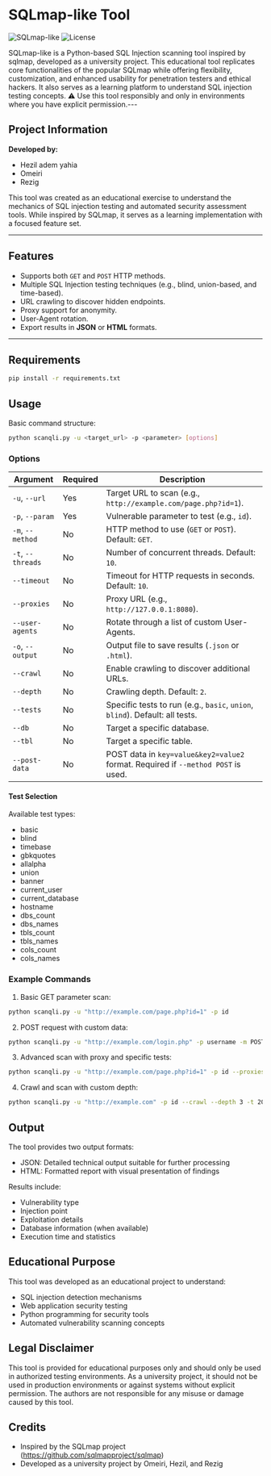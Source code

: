 # SQLmap-like Tool

![SQLmap-like](https://img.shields.io/badge/Python-3.8%2B-blue) ![License](https://img.shields.io/badge/License-MIT-green)

SQLmap-like is a Python-based SQL Injection scanning tool inspired by sqlmap, developed as a university project. This educational tool replicates core functionalities of the popular SQLmap while offering flexibility, customization, and enhanced usability for penetration testers and ethical hackers. It also serves as a learning platform to understand SQL injection testing concepts. ⚠️ Use this tool responsibly and only in environments where you have explicit permission.---
## Project Information

**Developed by:**
- Hezil adem yahia
- Omeiri
- Rezig

This tool was created as an educational exercise to understand the mechanics of SQL injection testing and automated security assessment tools. While inspired by SQLmap, it serves as a learning implementation with a focused feature set.

---

## **Features**

- Supports both `GET` and `POST` HTTP methods.
- Multiple SQL Injection testing techniques (e.g., blind, union-based, and time-based).
- URL crawling to discover hidden endpoints.
- Proxy support for anonymity.
- User-Agent rotation.
- Export results in **JSON** or **HTML** formats.

---
## Requirements

```bash
pip install -r requirements.txt
```


## Usage

Basic command structure:
```bash
python scanqli.py -u <target_url> -p <parameter> [options]
```
### **Options**

| **Argument**              | **Required** | **Description**                                                                                  |
|---------------------------|--------------|--------------------------------------------------------------------------------------------------|
| `-u`, `--url`             | Yes          | Target URL to scan (e.g., `http://example.com/page.php?id=1`).                                   |
| `-p`, `--param`           | Yes          | Vulnerable parameter to test (e.g., `id`).                                                      |
| `-m`, `--method`          | No           | HTTP method to use (`GET` or `POST`). Default: `GET`.                                           |
| `-t`, `--threads`         | No           | Number of concurrent threads. Default: `10`.                                                   |
| `--timeout`               | No           | Timeout for HTTP requests in seconds. Default: `10`.                                            |
| `--proxies`               | No           | Proxy URL (e.g., `http://127.0.0.1:8080`).                                                      |
| `--user-agents`           | No           | Rotate through a list of custom User-Agents.                                                   |
| `-o`, `--output`          | No           | Output file to save results (`.json` or `.html`).                                               |
| `--crawl`                 | No           | Enable crawling to discover additional URLs.                                                   |
| `--depth`                 | No           | Crawling depth. Default: `2`.                                                                   |
| `--tests`                 | No           | Specific tests to run (e.g., `basic`, `union`, `blind`). Default: all tests.                    |
| `--db`                    | No           | Target a specific database.                                                                     |
| `--tbl`                   | No           | Target a specific table.                                                                        |
| `--post-data`             | No           | POST data in `key=value&key2=value2` format. Required if `--method POST` is used.               |





#### Test Selection

Available test types:
- basic
- blind
- timebase
- gbkquotes
- allalpha
- union
- banner
- current_user
- current_database
- hostname
- dbs_count
- dbs_names
- tbls_count
- tbls_names
- cols_count
- cols_names

### Example Commands

1. Basic GET parameter scan:
```bash
python scanqli.py -u "http://example.com/page.php?id=1" -p id
```

2. POST request with custom data:
```bash
python scanqli.py -u "http://example.com/login.php" -p username -m POST --post-data "username=test&password=test"
```

3. Advanced scan with proxy and specific tests:
```bash
python scanqli.py -u "http://example.com/page.php?id=1" -p id --proxies "http://127.0.0.1:8080" --tests basic blind union --output results.json
```

4. Crawl and scan with custom depth:
```bash
python scanqli.py -u "http://example.com" -p id --crawl --depth 3 -t 20
```

## Output

The tool provides two output formats:
- JSON: Detailed technical output suitable for further processing
- HTML: Formatted report with visual presentation of findings

Results include:
- Vulnerability type
- Injection point
- Exploitation details
- Database information (when available)
- Execution time and statistics

## Educational Purpose

This tool was developed as an educational project to understand:
- SQL injection detection mechanisms
- Web application security testing
- Python programming for security tools
- Automated vulnerability scanning concepts

## Legal Disclaimer

This tool is provided for educational purposes only and should only be used in authorized testing environments. As a university project, it should not be used in production environments or against systems without explicit permission. The authors are not responsible for any misuse or damage caused by this tool.

## Credits

- Inspired by the SQLmap project (https://github.com/sqlmapproject/sqlmap)
- Developed as a university project by Omeiri, Hezil, and Rezig
